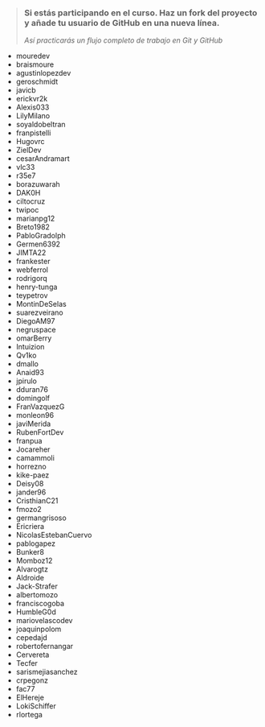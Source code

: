 > ### Si estás participando en el curso. Haz un fork del proyecto y añade tu usuario de GitHub en una nueva línea.
>
> _Así practicarás un flujo completo de trabajo en Git y GitHub_

* mouredev
* braismoure
* agustinlopezdev
* geroschmidt
* javicb
* erickvr2k
* Alexis033
* LilyMilano
* soyaldobeltran
* franpistelli
* Hugovrc
* ZielDev
* cesarAndramart
* vlc33
* r35e7
* borazuwarah
* DAK0H
* ciltocruz
* twipoc
* marianpg12
* Breto1982
* PabloGradolph
* Germen6392
* JIMTA22
* frankester
* webferrol
* rodrigorq
* henry-tunga
* teypetrov
* MontinDeSelas
* suarezveirano
* DiegoAM97
* negruspace
* omarBerry
* Intuizion
* Qv1ko
* dmallo
* Anaid93
* jpirulo
* dduran76
* domingolf
* FranVazquezG
* monleon96
* javiMerida
* RubenFortDev
* franpua
* Jocareher
* camammoli
* horrezno
* kike-paez
* Deisy08
* jander96
* CristhianC21
* fmozo2
* germangrisoso
* Ericriera
* NicolasEstebanCuervo
* pablogapez
* Bunker8
* Momboz12
* Alvarogtz
* Aldroide
* Jack-Strafer
* albertomozo
* franciscogoba
* HumbleG0d
* mariovelascodev
* joaquinpolom
* cepedajd
* robertofernangar
* Cervereta 
* Tecfer
* sarismejiasanchez
* crpegonz
* fac77
* ElHereje
* LokiSchiffer
* rlortega